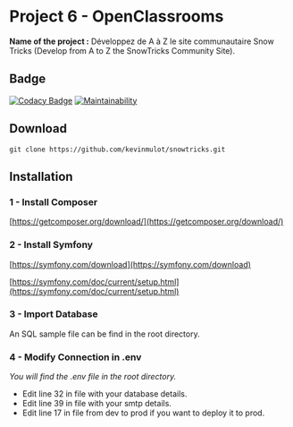 # Project 6 - OpenClassrooms
**Name of the project :** Développez de A à Z le site communautaire Snow Tricks (Develop from A to Z the SnowTricks Community Site).

## Badge
[![Codacy Badge](https://api.codacy.com/project/badge/Grade/120545b15df64ac1a05aacf1a9b0f5f0)](https://www.codacy.com/manual/dokaNc/SnowTricks?utm_source=github.com&amp;utm_medium=referral&amp;utm_content=dokaNc/SnowTricks&amp;utm_campaign=Badge_Grade)
[![Maintainability](https://api.codeclimate.com/v1/badges/79c2c8b752ccce3d64a9/maintainability)](https://codeclimate.com/github/dokaNc/SnowTricks/maintainability)

## Download

`git clone https://github.com/kevinmulot/snowtricks.git`  

## Installation
### 1 - Install Composer
[https://getcomposer.org/download/](https://getcomposer.org/download/)

### 2 - Install Symfony
[https://symfony.com/download](https://symfony.com/download)

[https://symfony.com/doc/current/setup.html](https://symfony.com/doc/current/setup.html)

### 3 - Import Database
An SQL sample file can be find in the root directory.

### 4 - Modify Connection in .env
*You will find the .env file in the root directory.*
*   Edit line 32 in file with your database details.
*   Edit line 39 in file with your smtp details.
*   Edit line 17 in file from dev to prod if you want to deploy it to prod.